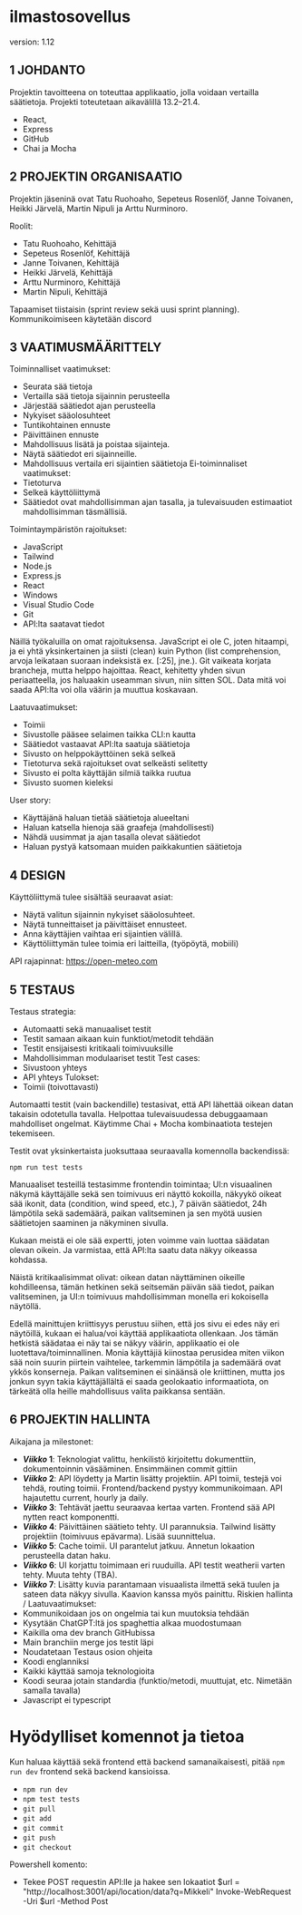 # ilmastosovellus

version: 1.12

## 1 JOHDANTO

Projektin tavoitteena on toteuttaa applikaatio, jolla voidaan vertailla säätietoja. Projekti toteutetaan aikavälillä 13.2–21.4.

- React,
- Express
- GitHub
- Chai ja Mocha

## 2 PROJEKTIN ORGANISAATIO

Projektin jäseninä ovat Tatu Ruohoaho, Sepeteus Rosenlöf, Janne Toivanen, Heikki Järvelä, Martin Nipuli ja Arttu Nurminoro.

Roolit:

- Tatu Ruohoaho, Kehittäjä
- Sepeteus Rosenlöf, Kehittäjä
- Janne Toivanen, Kehittäjä
- Heikki Järvelä, Kehittäjä
- Arttu Nurminoro, Kehittäjä
- Martin Nipuli, Kehittäjä

Tapaamiset tiistaisin (sprint review sekä uusi sprint planning). Kommunikoimiseen käytetään discord

## 3 VAATIMUSMÄÄRITTELY

Toiminnalliset vaatimukset:

- Seurata sää tietoja
- Vertailla sää tietoja sijainnin perusteella
- Järjestää säätiedot ajan perusteella
- Nykyiset sääolosuhteet
- Tuntikohtainen ennuste
- Päivittäinen ennuste
- Mahdollisuus lisätä ja poistaa sijainteja.
- Näytä säätiedot eri sijainneille.
- Mahdollisuus vertaila eri sijaintien säätietoja
  Ei-toiminnaliset vaatimukset:
- Tietoturva
- Selkeä käyttöliittymä
- Säätiedot ovat mahdollisimman ajan tasalla, ja tulevaisuuden estimaatiot mahdollisimman täsmällisiä.

Toimintaympäristön rajoitukset:

- JavaScript
- Tailwind
- Node.js
- Express.js
- React
- Windows
- Visual Studio Code
- Git
- API:lta saatavat tiedot

Näillä työkaluilla on omat rajoituksensa. JavaScript ei ole C, joten hitaampi, ja ei yhtä yksinkertainen ja siisti (clean) kuin Python (list comprehension, arvoja leikataan suoraan indeksistä ex. [:25], jne.). Git vaikeata korjata brancheja, mutta helppo hajoittaa. React, kehitetty yhden sivun periaatteella, jos haluaakin useamman sivun, niin sitten SOL. Data mitä voi saada API:lta voi olla väärin ja muuttua koskavaan.

Laatuvaatimukset:

- Toimii
- Sivustolle pääsee selaimen taikka CLI:n kautta
- Säätiedot vastaavat API:lta saatuja säätietoja
- Sivusto on helppokäyttöinen sekä selkeä
- Tietoturva sekä rajoitukset ovat selkeästi selitetty
- Sivusto ei polta käyttäjän silmiä taikka ruutua
- Sivusto suomen kieleksi

User story:

- Käyttäjänä haluan tietää säätietoja alueeltani
- Haluan katsella hienoja sää graafeja (mahdollisesti)
- Nähdä uusimmat ja ajan tasalla olevat säätiedot
- Haluan pystyä katsomaan muiden paikkakuntien säätietoja

## 4 DESIGN

Käyttöliittymä tulee sisältää seuraavat asiat:

- Näytä valitun sijainnin nykyiset sääolosuhteet.
- Näytä tunneittaiset ja päivittäiset ennusteet.
- Anna käyttäjien vaihtaa eri sijaintien välillä.
- Käyttöliittymän tulee toimia eri laitteilla, (työpöytä, mobiili)

API rajapinnat:
https://open-meteo.com

## 5 TESTAUS

Testaus strategia:

- Automaatti sekä manuaaliset testit
- Testit samaan aikaan kuin funktiot/metodit tehdään
- Testit ensijaisesti kritikaali toimivuuksille
- Mahdollisimman modulaariset testit
  Test cases:
- Sivustoon yhteys
- API yhteys
  Tulokset:
- Toimii (toivottavasti)

Automaatti testit (vain backendille) testasivat, että API lähettää oikean datan takaisin odotetulla tavalla. Helpottaa tulevaisuudessa debuggaamaan mahdolliset ongelmat. Käytimme Chai + Mocha kombinaatiota testejen tekemiseen.

Testit ovat yksinkertaista juoksuttaaa seuraavalla komennolla backendissä:

```
npm run test tests
```

Manuaaliset testeillä testasimme frontendin toimintaa; UI:n visuaalinen näkymä käyttäjälle sekä sen toimivuus eri näyttö kokoilla, näkyykö oikeat sää ikonit, data (condition, wind speed, etc.), 7 päivän säätiedot, 24h lämpötila sekä sademäärä, paikan valitseminen ja sen myötä uusien säätietojen saaminen ja näkyminen sivulla.

Kukaan meistä ei ole sää expertti, joten voimme vain luottaa säädatan olevan oikein. Ja varmistaa, että API:lta saatu data näkyy oikeassa kohdassa.

Näistä kritikaalisimmat olivat: oikean datan näyttäminen oikeille kohdilleensa, tämän hetkinen sekä seitsemän päivän sää tiedot, paikan valitseminen, ja UI:n toimivuus mahdollisimman monella eri kokoisella näytöllä.

Edellä mainittujen kriittisyys perustuu siihen, että jos sivu ei edes näy eri näytöillä, kukaan ei halua/voi käyttää applikaatiota ollenkaan. Jos tämän hetkistä säädataa ei näy tai se näkyy väärin, applikaatio ei ole luotettava/toiminnallinen. Monia käyttäjiä kiinostaa perusidea miten viikon sää noin suurin piirtein vaihtelee, tarkemmin lämpötila ja sademäärä ovat ykkös konserneja. Paikan valitseminen ei sinäänsä ole kriittinen, mutta jos jonkun syyn takia käyttäjällältä ei saada geolokaatio informaatiota, on tärkeätä olla heille mahdollisuus valita paikkansa sentään.

## 6 PROJEKTIN HALLINTA

Aikajana ja milestonet:

- **_Viikko_ 1**: Teknologiat valittu, henkilistö kirjoitettu dokumenttiin, dokumentoinnin väsääminen. Ensimmäinen commit gittiin
- **_Viikko_ 2**: API löydetty ja Martin lisätty projektiin. API toimii, testejä voi tehdä, routing toimii. Frontend/backend pystyy kommunikoimaan. API hajautettu current, hourly ja daily.
- **_Viikko_ 3**: Tehtävät jaettu seuraavaa kertaa varten. Frontend sää API nytten react komponentti.
- **_Viikko_ 4**: Päivittäinen säätieto tehty. UI parannuksia. Tailwind lisätty projektiin (toimivuus epävarma). Lisää suunnittelua.
- **_Viikko_ 5**: Cache toimii. UI parantelut jatkuu. Annetun lokaation perusteella datan haku.
- **_Viikko_ 6**: UI korjattu toimimaan eri ruuduilla. API testit weatherii varten tehty. Muuta tehty (TBA).
- **_Viikko_ 7**: Lisätty kuvia parantamaan visuaalista ilmettä sekä tuulen ja sateen data näkyy sivulla. Kaavion kanssa myös painittu.
  Riskien hallinta / Laatuvaatimukset:
- Kommunikoidaan jos on ongelmia tai kun muutoksia tehdään
- Kysytään ChatGPT:ltä jos spaghettia alkaa muodostumaan
- Kaikilla oma dev branch GitHubissa
- Main branchiin merge jos testit läpi
- Noudatetaan Testaus osion ohjeita
- Koodi englanniksi
- Kaikki käyttää samoja teknologioita
- Koodi seuraa jotain standardia (funktio/metodi, muuttujat, etc. Nimetään samalla tavalla)
- Javascript ei typescript

# Hyödylliset komennot ja tietoa

Kun haluaa käyttää sekä frontend että backend samanaikaisesti, pitää `npm run dev` frontend sekä backend kansioissa.

- `npm run dev`
- `npm test tests`
- `git pull`
- `git add`
- `git commit`
- `git push`
- `git checkout`

Powershell komento:

- Tekee POST requestin API:lle ja hakee sen lokaatiot
  $url = "http://localhost:3001/api/location/data?q=Mikkeli"
  Invoke-WebRequest -Uri $url -Method Post
